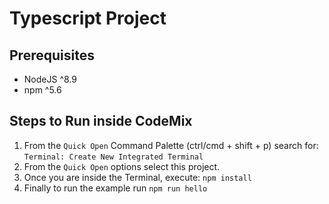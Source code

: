 # Typescript Project

## Prerequisites

- NodeJS ^8.9
- npm ^5.6

## Steps to Run inside CodeMix

1. From the `Quick Open`  Command Palette (ctrl/cmd + shift + p) search for:
     `Terminal: Create New Integrated Terminal`
2. From the `Quick Open` options select this project.
3. Once you are inside the Terminal, execute: `npm install`
4. Finally to run the example run `npm run hello`
